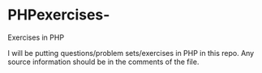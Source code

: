 # PHPexercises-
Exercises in PHP

I will be putting questions/problem sets/exercises in PHP in this repo.  Any source information should be in the comments of the file.
